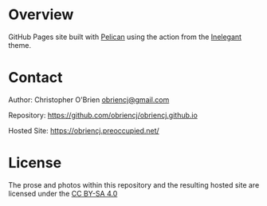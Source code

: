 # Overview

GitHub Pages site built with [Pelican] using the action from the
[Inelegant] theme.

[Pelican]: https://github.com/getpelican/pelican

[Inelegant]: https://github.com/obriencj/pelican-inelegant


# Contact

Author: Christopher O'Brien  <obriencj@gmail.com>

Repository: <https://github.com/obriencj/obriencj.github.io>

Hosted Site: <https://obriencj.preoccupied.net/>


# License

The prose and photos within this repository and the resulting hosted
site are licensed under the [CC BY-SA 4.0]

[CC BY-SA 4.0]: https://creativecommons.org/licenses/by-sa/4.0/
